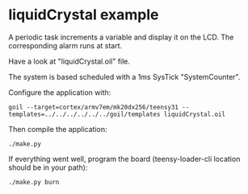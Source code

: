 # liquidCrystal example

A periodic task increments a variable and display it on the LCD. 
The corresponding alarm runs at start.

Have a look at "liquidCrystal.oil" file.

The system is based scheduled with a 1ms SysTick "SystemCounter".

Configure the application with:

```
goil --target=cortex/armv7em/mk20dx256/teensy31 --templates=../../../../../../goil/templates liquidCrystal.oil
```

Then compile the application:

`./make.py`

If everything went well, program the board (teensy-loader-cli location should be in your path):

`./make.py burn`
